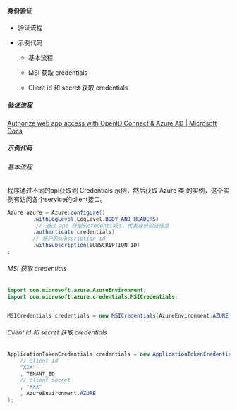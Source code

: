 #### 身份验证

- 验证流程

- 示例代码
  
  - 基本流程
  
  - MSI 获取 credentials
  
  - Client id 和 secret 获取 credentials





##### 验证流程

[Authorize web app access with OpenID Connect & Azure AD | Microsoft Docs](https://docs.microsoft.com/en-us/azure/active-directory/azuread-dev/v1-protocols-openid-connect-code)



##### 示例代码

###### 基本流程

程序通过不同的api获取到 Credentials 示例，然后获取 Azure 类 的实例，这个实例有访问各个service的client接口。



```java
Azure azure = Azure.configure()
        .withLogLevel(LogLevel.BODY_AND_HEADERS)
         // 通过 api 获取的credentials，代表身份验证信息
        .authenticate(credentials)   
        // 账户的subscription id
        .withSubscription(SUBSCRIPTION_ID) 
;
```



###### MSI 获取 credentials

```java
import com.microsoft.azure.AzureEnvironment;
import com.microsoft.azure.credentials.MSICredentials;


MSICredentials credentials = new MSICredentials(AzureEnvironment.AZURE);
```





###### Client id 和 secret 获取 credentials

```java
ApplicationTokenCredentials credentials = new ApplicationTokenCredentials(
    // client id
    "XXX"
    , TENANT_ID
    // client secret
    , "XXX"
    , AzureEnvironment.AZURE
);
```


